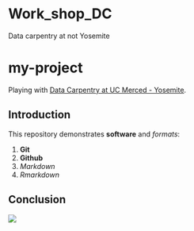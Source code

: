 # Work_shop_DC
Data carpentry at not Yosemite

# my-project

Playing with [Data Carpentry at UC Merced -  Yosemite](https://snacktavish.github.io/2017-08-17-Yosemite/).

## Introduction

This repository demonstrates **software** and _formats_:

1. **Git**
1. **Github**
1. _Markdown_
1. _Rmarkdown_

## Conclusion

![](https://octodex.github.com/images/labtocat.png)
